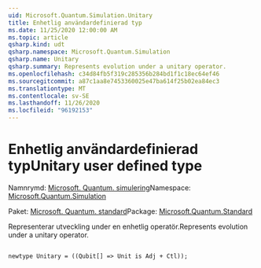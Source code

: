 ```yaml
---
uid: Microsoft.Quantum.Simulation.Unitary
title: Enhetlig användardefinierad typ
ms.date: 11/25/2020 12:00:00 AM
ms.topic: article
qsharp.kind: udt
qsharp.namespace: Microsoft.Quantum.Simulation
qsharp.name: Unitary
qsharp.summary: Represents evolution under a unitary operator.
ms.openlocfilehash: c34d84fb5f319c285356b284bd1f1c18ec64ef46
ms.sourcegitcommit: a87c1aa8e7453360025e47ba614f25b02ea84ec3
ms.translationtype: MT
ms.contentlocale: sv-SE
ms.lasthandoff: 11/26/2020
ms.locfileid: "96192153"
---
```

# <a name="unitary-user-defined-type"></a><span data-ttu-id="3871c-102">Enhetlig användardefinierad typ</span><span class="sxs-lookup"><span data-stu-id="3871c-102">Unitary user defined type</span></span>

<span data-ttu-id="3871c-103">Namnrymd: [Microsoft. Quantum. simulering](xref:Microsoft.Quantum.Simulation)</span><span class="sxs-lookup"><span data-stu-id="3871c-103">Namespace: [Microsoft.Quantum.Simulation](xref:Microsoft.Quantum.Simulation)</span></span>

<span data-ttu-id="3871c-104">Paket: [Microsoft. Quantum. standard](https://nuget.org/packages/Microsoft.Quantum.Standard)</span><span class="sxs-lookup"><span data-stu-id="3871c-104">Package: [Microsoft.Quantum.Standard](https://nuget.org/packages/Microsoft.Quantum.Standard)</span></span>


<span data-ttu-id="3871c-105">Representerar utveckling under en enhetlig operatör.</span><span class="sxs-lookup"><span data-stu-id="3871c-105">Represents evolution under a unitary operator.</span></span>

```qsharp

newtype Unitary = ((Qubit[] => Unit is Adj + Ctl));
```

